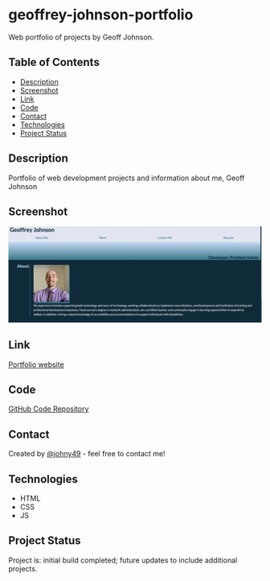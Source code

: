 # geoffrey-johnson-portfolio
Web portfolio of projects by Geoff Johnson.

## Table of Contents
* [Description](#description)
* [Screenshot](#screenshot)
* [Link](#link)
* [Code](#code)
* [Contact](#contact)
* [Technologies](#technologies)
* [Project Status](#project-status)

## Description 
Portfolio of web development projects and information about me, Geoff Johnson

## Screenshot
![Screenshot of portfolio webpage](./assets/images/readme-screenshot.png)


## Link
[Portfolio website](https://johny49.github.io/geoffrey-johnson-portfolio)


## Code
[GitHub Code Repository](https://github.com/Johny49/geoffrey-johnson-portfolio)


## Contact 
Created by [@johny49](https://github.com/Johny49/) - feel free to contact me!


## Technologies
- HTML
- CSS
- JS


## Project Status
Project is: initial build completed; future updates to include additional projects.

